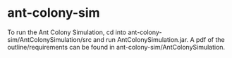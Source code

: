 # ant-colony-sim

To run the Ant Colony Simulation, cd into ant-colony-sim/AntColonySimulation/src and run AntColonySimulation.jar. 
A pdf of the outline/requirements can be found in ant-colony-sim/AntColonySimulation. 
